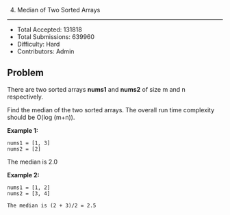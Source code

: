 4. Median of Two Sorted Arrays
---

- Total Accepted: 131818
- Total Submissions: 639960
- Difficulty: Hard
- Contributors: Admin


Problem
---
There are two sorted arrays **nums1** and **nums2** of size m and n respectively.

Find the median of the two sorted arrays. The overall run time complexity should be O(log (m+n)).

**Example 1:**

```
nums1 = [1, 3]
nums2 = [2]
```

The median is 2.0

**Example 2:**

```
nums1 = [1, 2]
nums2 = [3, 4]

The median is (2 + 3)/2 = 2.5
```

